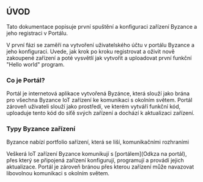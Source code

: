 ## ÚVOD 

Tato dokumentace popisuje první spuštění a konfiguraci zařízení Byzance a jeho registraci v Portálu. 

V první fázi se zaměří na vytvoření uživatelského účtu v portálu Byzance a jeho konfiguraci. Uvede, jak krok po kroku registrovat a oživit nově zakoupené zařízení a poté  vysvětlí jak vytvořit a uploadovat první funkční "Hello world" program.

### Co je Portál?

Portál je internetová aplikace vytvořená Byzánce, která slouží jako brána pro všechna Byzance IoT zařízení ke komunikaci s okolním světem. Portál zároveň uživateli slouží jako prostředí, ve kterém vytváří funkční kód, uploaduje tento kód do síťě svých zařízení a dochází k aktualizaci zařízení.

### Typy Byzance zařízení 

Byzance nabízí portfolio sařízení, která se liší, komunikačními rozhraními 


Veškerá IoT zařízení Byzance komunikují s [portálem](Odkza na portál), přes který se připojená zařízení konfigurují, programují a provádí jejich aktualizace. Portál je zároveň bránou přes kterou zařízení může navazovat libovolnou komunikaci s okolním světem.





